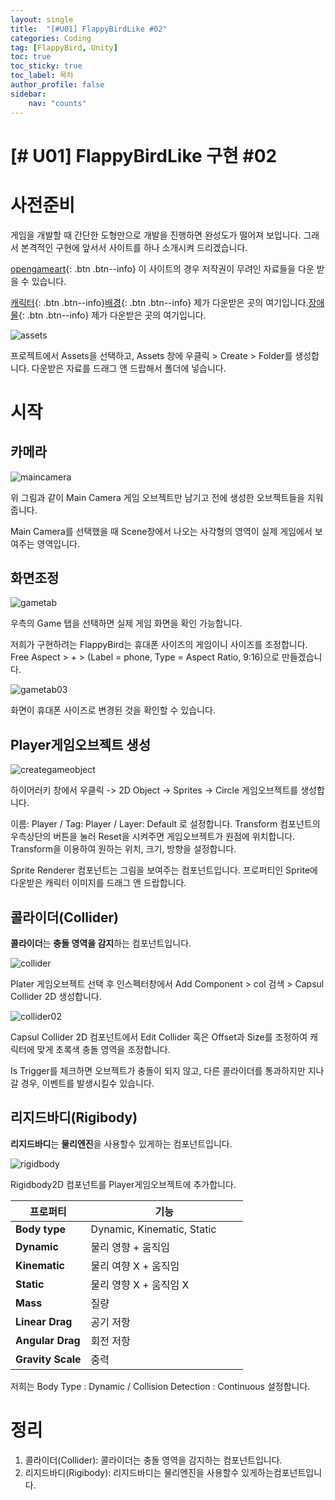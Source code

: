 ```yaml
---
layout: single
title:  "[#U01] FlappyBirdLike #02"
categories: Coding
tag: [FlappyBird, Unity]
toc: true 
toc_sticky: true 
toc_label: 목차    
author_profile: false
sidebar:
    nav: "counts"
---
```


# [# U01] FlappyBirdLike 구현 #02

# 사전준비
게임을 개발할 때 간단한 도형만으로 개발을 진행하면 완성도가 떨어져 보입니다.
그래서 본격적인 구현에 앞서서 사이트를 하나 소개시켜 드리겠습니다.

[opengameart](https://opengameart.org/){: .btn .btn--info}
이 사이트의 경우 저작권이 무려인 자료들을 다운 받을 수 있습니다.

[캐릭터](https://opengameart.org/art-search-advanced?keys=flappy&title=&field_art_tags_tid_op=or&field_art_tags_tid=&name=&field_art_type_tid%5B%5D=9&field_art_licenses_tid%5B%5D=4&sort_by=count&sort_order=DESC&items_per_page=24&Collection=){: .btn .btn--info}[배경](https://opengameart.org/content/seamless-hd-landscape-in-parts){: .btn .btn--info}
제가 다운받은 곳의 여기입니다.[장애물](https://opengameart.org/content/bevouliin-free-ingame-obstacles-cyclop-spikes){: .btn .btn--info}
제가 다운받은 곳의 여기입니다.

![assets]({{site.url}}/images/2023-02-15-unity_flappybird02/assets.PNG?raw=true)

프로젝트에서 Assets을 선택하고, Assets 창에 우클릭 > Create > Folder를 생성합니다. 다운받은 자료를 드래그 앤 드랍해서 폴더에 넣습니다.

# 시작
## 카메라
![maincamera]({{site.ur}}/images/2023-02-15-unity_flappybird02/maincamera.png?raw=true)

위 그림과 같이 Main Camera 게임 오브젝트만 남기고 전에 생성한 오브젝트들을 지워줍니다.

Main Camera를 선택했을 때 Scene창에서 나오는 사각형의 영역이 실제 게임에서 보여주는 영역입니다.


## 화면조정
![gametab]({{site.ur}}/images/2023-02-15-unity_flappybird02/gametab02.png?raw=true)

우측의 Game 탭을 선택하면 실제 게임 화면을 확인 가능합니다.

저희가 구현하려는 FlappyBird는 휴대폰 사이즈의 게임이니 사이즈를 조정합니다.
Free Aspect > + > (Label = phone, Type = Aspect Ratio, 9:16)으로 만들겠습니다.



![gametab03]({{site.ur}}/images/2023-02-15-unity_flappybird02/gametab03.png?raw=true)

화면이 휴대폰 사이즈로 변경된 것을 확인할 수 있습니다.




## Player게임오브젝트 생성
![creategameobject]({{site.ur}}/images/2023-02-15-unity_flappybird02/creategameobject.png?raw=true)

하이어러키 창에서 우클릭 -> 2D Object -> Sprites -> Circle 게임오브젝트를 생성합니다.

이름: Player / Tag: Player / Layer: Default 로 설정합니다.
Transform 컴포넌트의 우측상단의 버튼을 눌러 Reset을 시켜주면 게임오브젝트가 원점에 위치합니다. Transform을 이용하여 원하는 위치, 크기, 방향을 설정합니다.

Sprite Renderer 컴포넌트는 그림을 보여주는 컴포넌트입니다.
 프로퍼티인 Sprite에 다운받은 캐릭터 이미지를 드래그 앤 드랍합니다.



## 콜라이더(Collider)

**콜라이더**는 **충돌 영역을 감지**하는 컴포넌트입니다.

![collider]({{site.ur}}/images/2023-02-15-unity_flappybird02/collider.png?raw=true)

Plater 게임오브젝트 선택 후 인스펙터창에서 
Add Component > col 검색 > Capsul Collider 2D 생성합니다.



![collider02]({{site.ur}}/images/2023-02-15-unity_flappybird02/collider02.png?raw=true)

Capsul Collider 2D 컴포넌트에서 Edit Collider 혹은 Offset과 Size를 조정하여 캐릭터에 맞게 초록색 충돌 영역을 조정합니다. 

Is Trigger를 체크하면 오브젝트가 충돌이 되지 않고, 다른 콜라이더를 통과하지만 지나갈 경우, 이벤트를 발생시킬수 있습니다. 



## 리지드바디(Rigibody)

**리지드바디**는 **물리엔진**을 사용할수 있게하는 컴포넌트입니다.



![rigidbody]({{site.ur}}/images/2023-02-15-unity_flappybird02/rigidbody.PNG?raw=true)

Rigidbody2D 컴포넌트를 Player게임오브젝트에 추가합니다.

| **프로퍼티**          | **기능**                                          |
|-------------------|-------------------------------------------------|
| **Body type**     | Dynamic, Kinematic, Static  &nbsp;&nbsp;&nbsp;&nbsp;&nbsp;&nbsp;&nbsp;                   |
| **Dynamic**       | 물리 영향 + 움직임                                     |
| **Kinematic**     | 물리 여향 X + 움직임                                   |
| **Static**        | 물리 영향 X + 움직임 X                                 |
| **Mass**          | 질량                                              |
| **Linear Drag**   | 공기 저항                                           |
| **Angular Drag**  | 회전 저항                                           |
| **Gravity Scale** | 중력                                              |



저희는  Body Type : Dynamic / Collision Detection : Continuous 설정합니다.



# 정리
1. 콜라이더(Collider): 콜라이더는 충돌 영역을 감지하는 컴포넌트입니다.
2. 리지드바디(Rigibody): 리지드바디는 물리엔진을 사용할수 있게하는컴포넌트입니다.
